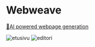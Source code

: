 # Webweave

[🤖AI powered webpage generation](https://docs.google.com/presentation/d/1ImwwU0nt-wSZQWNDo0mwVKFpj4UfBiiZv6vGNsmTa50/edit?usp=sharing)

![etusivu](https://github.com/ofisch/WebWeave/assets/65644771/1f5dd707-2459-4048-a59f-3de3f73cbb75)
![editori](https://github.com/ofisch/WebWeave/assets/65644771/2a43f05e-416c-4299-962e-e52107fb9db7)
